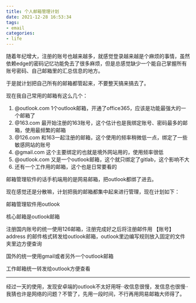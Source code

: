 ```yaml
---
title: 个人邮箱管理计划
date: 2021-12-28 16:53:34
tags:
- email
categories:
- life
---
```


随着年纪增大，注册的账号也越来越多，就感觉登录越来越是个麻烦的事情，虽然依赖edge的密码记忆功能免去了很多麻烦，但是总感觉缺少一个能自己掌握所有账号密码、自己邮箱里的汇总信息的地方。

于是就计划把自己所有的邮箱都管起来，不要整天搞来搞去了。

现在我自己常用的邮箱有这么几个：

1. @outlook.com 1个outlook邮箱，开通了office365，应该是功能最强大的一个邮箱了
2. @163.com 最开始注册的163账号，这个估计也是我绑定账号、密码最多的邮箱，使用最频繁的邮箱
3. @126.com 和163一起注册的邮箱，这个使用的频率稍微低一点，绑定了一些敏感网站的账号
4. @gmail.com 这个主要绑定的也就是境外网站用的，使用频率很低
5. @outlook.com 又是一个outlook邮箱，这个就只绑定了gitlab，这个影响不大
6. 还有一个工作用的邮箱，这个也是日常要看的

邮箱管理软件的话手机端用的是网易邮箱，把outlook都绑了进去。

现在感觉还是分散嘛，计划把我的邮箱都集中起来进行管理，现在计划如下：

邮箱管理软件用outlook

核心邮箱是outlook邮箱

注册国内账号的统一使用126邮箱，注册完成好之后将注册邮件用 【账号】address 的邮件格式转发给outlook邮箱，outlook里边编写规则放入固定的文件夹里边方便查询

国外的统一使用gmail或者另外一个outlook邮箱

工作邮箱统一转发给outlook方便查看

-----

经过一天的使用，发现安卓端的outlook不太好用呀··收信息很慢，发信息也很慢··我猜也许是网络的问题？不管了，先用一段时间，不行再用网易邮箱大师得了。
